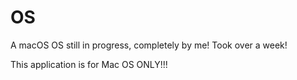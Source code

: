 # OS
A macOS OS still in progress, completely by me! Took over a week!

This application is for Mac OS ONLY!!!
